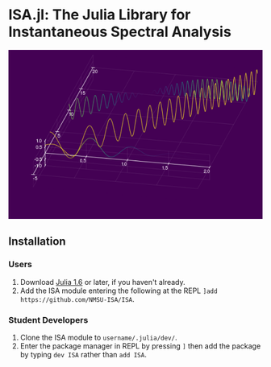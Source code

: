 # ISA.jl: The Julia Library for Instantaneous Spectral Analysis

[![](https://raw.githubusercontent.com/ssandova/ISAdocs/master/images/ISexample.png)](https://raw.githubusercontent.com/ssandova/ISAdocs/master/images/ISexample.png)


## Installation

### Users
1) Download [Julia 1.6](https://julialang.org/) or later, if you haven't already.
1) Add the ISA module entering the following at the REPL `]add https://github.com/NMSU-ISA/ISA`.

### Student Developers
1) Clone the ISA module to `username/.julia/dev/`.
2) Enter the package manager in REPL by pressing `]`  then add the package by typing `dev ISA` rather than `add ISA`.
